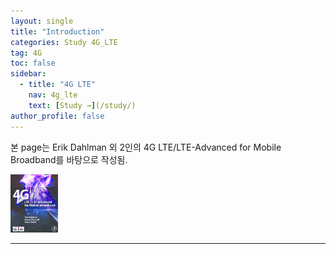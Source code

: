 ```yaml
---
layout: single
title: "Introduction"
categories: Study 4G_LTE
tag: 4G
toc: false
sidebar:
  - title: "4G LTE"
    nav: 4g_lte
    text: [Study →](/study/)
author_profile: false
---
```


본 page는 Erik Dahlman 외 2인의 4G LTE/LTE-Advanced for Mobile Broadband를 바탕으로 작성됨.<br>
<p><img src="/images/4g_lte/1.1-1.png" class="radius_img" width="15%" height="15%"/></p>


---